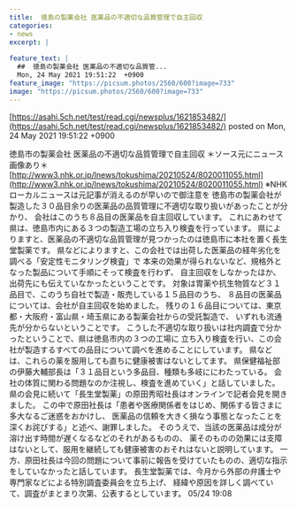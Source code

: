 ```yaml
---
title:  徳島の製薬会社 医薬品の不適切な品質管理で自主回収 
categories:
- news
excerpt: |
  
feature_text: |
  ##  徳島の製薬会社 医薬品の不適切な品質管...
  Mon, 24 May 2021 19:51:22  +0900
feature_image: "https://picsum.photos/2560/600?image=733"
image: "https://picsum.photos/2560/600?image=733"
---
```


[https://asahi.5ch.net/test/read.cgi/newsplus/1621853482/](https://asahi.5ch.net/test/read.cgi/newsplus/1621853482/)
posted on Mon, 24 May 2021 19:51:22  +0900

<!--more-->

徳島市の製薬会社 医薬品の不適切な品質管理で自主回収 ＊ソース元にニュース画像あり＊ [http://www3.nhk.or.jp/lnews/tokushima/20210524/8020011055.html](http://www3.nhk.or.jp/lnews/tokushima/20210524/8020011055.html) ※NHKローカルニュースは元記事が消えるのが早いので御注意を 徳島市の製薬会社が製造した３０品目余りの医薬品の品質管理に不適切な取り扱いがあったことが分かり、 会社はこのうち８品目の医薬品を自主回収しています。 これにあわせて県は、徳島市内にある３つの製造工場の立ち入り検査を行っています。 県によりますと、医薬品の不適切な品質管理が見つかったのは徳島市に本社を置く長生堂製薬です。 県などによりますと、この会社では出荷した医薬品の経年劣化を調べる「安定性モニタリング検査」で 本来の効果が得られないなど、規格外となった製品について手順にそって検査を行わず、 自主回収をしなかったほか、出荷先にも伝えていなかったということです。 対象は胃薬や抗生物質など３１品目で、このうち自社で製造・販売している１５品目のうち、 ８品目の医薬品については、会社が自主回収を始めました。 残りの１６品目については、東京都・大阪府・富山県・埼玉県にある製薬会社からの受託製造で、 いずれも流通先が分からないということです。 こうした不適切な取り扱いは社内調査で分かったということで、県は徳島市内の３つの工場に 立ち入り検査を行い、この会社が製造するすべての品目について調べを進めることにしています。 県などは、これらの薬を服用しても直ちに健康被害はないとしてます。 県保健福祉部の伊藤大輔部長は「３１品目という多品目、種類も多岐ににわたっている。 会社の体質に関わる問題なのか注視し、検査を進めていく」と話していました。 県の会見に続いて「長生堂製薬」の原田秀昭社長はオンラインで記者会見を開きました。 この中で原田社長は「患者や医療関係者をはじめ、関係する皆さまに多大なるご迷惑をおかけし、 医薬品の信頼を大きく損なう事態となったことを深くお詫びする」と述べ、謝罪しました。 そのうえで、当該の医薬品は成分が溶け出す時間が遅くなるなどのそれがあるものの、 薬そのものの効果には支障はないとして、服用を継続しても健康被害のおそれはないと説明しています。 一方、原田社長は今回の問題について事前に報告を受けていたものの、適切な指示をしていなかったと話しています。 長生堂製薬では、今月から外部の弁護士や専門家などによる特別調査委員会を立ち上げ、 経緯や原因を詳しく調べていて、調査がまとまり次第、公表するとしています。 05/24 19:08
